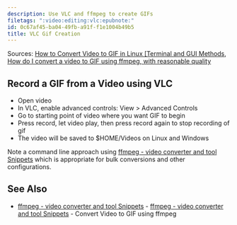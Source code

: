 ```yaml
---
description: Use VLC and ffmpeg to create GIFs
filetags: ":video:editing:vlc:epubnote:"
id: 0c67af45-ba04-49fb-a91f-f1e1004b49b5
title: VLC Gif Creation
---
```


Sources: [How to Convert Video to GIF in Linux \[Terminal and GUI
Methods](https://itsfoss.com/convert-video-gif-linux/), [How do I
convert a video to GIF using ffmpeg, with reasonable
quality](https://superuser.com/questions/556029/how-do-i-convert-a-video-to-gif-using-ffmpeg-with-reasonable-quality)

## Record a GIF from a Video using VLC

- Open video
- In VLC, enable advanced controls: View \> Advanced Controls
- Go to starting point of video where you want GIF to begin
- Press record, let video play, then press record again to stop
  recording of gif
- The video will be saved to \$HOME/Videos on Linux and Windows

Note a command line approach using [ffmpeg - video converter and tool
Snippets](005-Computer-Snippets-ffmpeg.md) which is appropriate for bulk
conversions and other configurations.

## See Also

- [ffmpeg - video converter and tool
  Snippets](005-Computer-Snippets-ffmpeg.md) - [ffmpeg - video converter
  and tool Snippets](id:7dd8e1e7-2d9a-4a67-860f-250205d1286f) - Convert
  Video to GIF using ffmpeg
